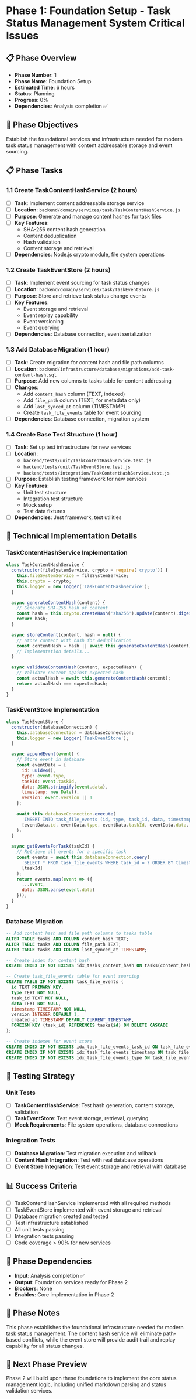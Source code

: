 # Phase 1: Foundation Setup - Task Status Management System Critical Issues

## 📋 Phase Overview
- **Phase Number**: 1
- **Phase Name**: Foundation Setup
- **Estimated Time**: 6 hours
- **Status**: Planning
- **Progress**: 0%
- **Dependencies**: Analysis completion ✅

## 🎯 Phase Objectives
Establish the foundational services and infrastructure needed for modern task status management with content addressable storage and event sourcing.

## 📋 Phase Tasks

### 1.1 Create TaskContentHashService (2 hours)
- [ ] **Task**: Implement content addressable storage service
- [ ] **Location**: `backend/domain/services/task/TaskContentHashService.js`
- [ ] **Purpose**: Generate and manage content hashes for task files
- [ ] **Key Features**:
  - SHA-256 content hash generation
  - Content deduplication
  - Hash validation
  - Content storage and retrieval
- [ ] **Dependencies**: Node.js crypto module, file system operations

### 1.2 Create TaskEventStore (2 hours)
- [ ] **Task**: Implement event sourcing for task status changes
- [ ] **Location**: `backend/domain/services/task/TaskEventStore.js`
- [ ] **Purpose**: Store and retrieve task status change events
- [ ] **Key Features**:
  - Event storage and retrieval
  - Event replay capability
  - Event versioning
  - Event querying
- [ ] **Dependencies**: Database connection, event serialization

### 1.3 Add Database Migration (1 hour)
- [ ] **Task**: Create migration for content hash and file path columns
- [ ] **Location**: `backend/infrastructure/database/migrations/add-task-content-hash.sql`
- [ ] **Purpose**: Add new columns to tasks table for content addressing
- [ ] **Changes**:
  - Add `content_hash` column (TEXT, indexed)
  - Add `file_path` column (TEXT, for metadata only)
  - Add `last_synced_at` column (TIMESTAMP)
  - Create `task_file_events` table for event sourcing
- [ ] **Dependencies**: Database connection, migration system

### 1.4 Create Base Test Structure (1 hour)
- [ ] **Task**: Set up test infrastructure for new services
- [ ] **Location**: 
  - `backend/tests/unit/TaskContentHashService.test.js`
  - `backend/tests/unit/TaskEventStore.test.js`
  - `backend/tests/integration/TaskContentHashService.test.js`
- [ ] **Purpose**: Establish testing framework for new services
- [ ] **Key Features**:
  - Unit test structure
  - Integration test structure
  - Mock setup
  - Test data fixtures
- [ ] **Dependencies**: Jest framework, test utilities

## 🔧 Technical Implementation Details

### TaskContentHashService Implementation
```javascript
class TaskContentHashService {
  constructor(fileSystemService, crypto = require('crypto')) {
    this.fileSystemService = fileSystemService;
    this.crypto = crypto;
    this.logger = new Logger('TaskContentHashService');
  }

  async generateContentHash(content) {
    // Generate SHA-256 hash of content
    const hash = this.crypto.createHash('sha256').update(content).digest('hex');
    return hash;
  }

  async storeContent(content, hash = null) {
    // Store content with hash for deduplication
    const contentHash = hash || await this.generateContentHash(content);
    // Implementation details...
  }

  async validateContentHash(content, expectedHash) {
    // Validate content against expected hash
    const actualHash = await this.generateContentHash(content);
    return actualHash === expectedHash;
  }
}
```

### TaskEventStore Implementation
```javascript
class TaskEventStore {
  constructor(databaseConnection) {
    this.databaseConnection = databaseConnection;
    this.logger = new Logger('TaskEventStore');
  }

  async appendEvent(event) {
    // Store event in database
    const eventData = {
      id: uuidv4(),
      type: event.type,
      taskId: event.taskId,
      data: JSON.stringify(event.data),
      timestamp: new Date(),
      version: event.version || 1
    };
    
    await this.databaseConnection.execute(
      'INSERT INTO task_file_events (id, type, task_id, data, timestamp, version) VALUES (?, ?, ?, ?, ?, ?)',
      [eventData.id, eventData.type, eventData.taskId, eventData.data, eventData.timestamp, eventData.version]
    );
  }

  async getEventsForTask(taskId) {
    // Retrieve all events for a specific task
    const events = await this.databaseConnection.query(
      'SELECT * FROM task_file_events WHERE task_id = ? ORDER BY timestamp ASC',
      [taskId]
    );
    return events.map(event => ({
      ...event,
      data: JSON.parse(event.data)
    }));
  }
}
```

### Database Migration
```sql
-- Add content hash and file path columns to tasks table
ALTER TABLE tasks ADD COLUMN content_hash TEXT;
ALTER TABLE tasks ADD COLUMN file_path TEXT;
ALTER TABLE tasks ADD COLUMN last_synced_at TIMESTAMP;

-- Create index for content hash
CREATE INDEX IF NOT EXISTS idx_tasks_content_hash ON tasks(content_hash);

-- Create task_file_events table for event sourcing
CREATE TABLE IF NOT EXISTS task_file_events (
  id TEXT PRIMARY KEY,
  type TEXT NOT NULL,
  task_id TEXT NOT NULL,
  data TEXT NOT NULL,
  timestamp TIMESTAMP NOT NULL,
  version INTEGER DEFAULT 1,
  created_at TIMESTAMP DEFAULT CURRENT_TIMESTAMP,
  FOREIGN KEY (task_id) REFERENCES tasks(id) ON DELETE CASCADE
);

-- Create indexes for event store
CREATE INDEX IF NOT EXISTS idx_task_file_events_task_id ON task_file_events(task_id);
CREATE INDEX IF NOT EXISTS idx_task_file_events_timestamp ON task_file_events(timestamp);
CREATE INDEX IF NOT EXISTS idx_task_file_events_type ON task_file_events(type);
```

## 🧪 Testing Strategy

### Unit Tests
- [ ] **TaskContentHashService**: Test hash generation, content storage, validation
- [ ] **TaskEventStore**: Test event storage, retrieval, querying
- [ ] **Mock Requirements**: File system operations, database connections

### Integration Tests
- [ ] **Database Migration**: Test migration execution and rollback
- [ ] **Content Hash Integration**: Test with real database operations
- [ ] **Event Store Integration**: Test event storage and retrieval with database

## 📊 Success Criteria
- [ ] TaskContentHashService implemented with all required methods
- [ ] TaskEventStore implemented with event storage and retrieval
- [ ] Database migration created and tested
- [ ] Test infrastructure established
- [ ] All unit tests passing
- [ ] Integration tests passing
- [ ] Code coverage > 90% for new services

## 🔄 Phase Dependencies
- **Input**: Analysis completion ✅
- **Output**: Foundation services ready for Phase 2
- **Blockers**: None
- **Enables**: Core implementation in Phase 2

## 📝 Phase Notes
This phase establishes the foundational infrastructure needed for modern task status management. The content hash service will eliminate path-based conflicts, while the event store will provide audit trail and replay capability for all status changes.

## 🚀 Next Phase Preview
Phase 2 will build upon these foundations to implement the core status management logic, including unified markdown parsing and status validation services.
